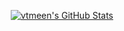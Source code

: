 <p align="center">
<a href="https://awesome-github-stats.azurewebsites.net/index.html??cardType=github&theme=graywhite&preferLogin=true&Background=0D1117">    <img  alt="vtmeen's GitHub Stats" src="https://awesome-github-stats.azurewebsites.net/user-stats/vtmeen?cardType=github&theme=graywhite&preferLogin=true&Background=0D1117" />  </a>
